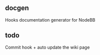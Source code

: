 docgen
----------

Hooks documentation generator for NodeBB


todo
----------

Commit hook + auto update the wiki page